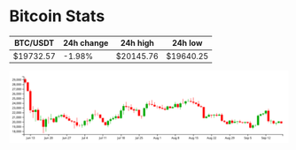 # Bitcoin Stats

BTC/USDT|24h change|24h high|24h low|
|---|---|---|---|
|$19732.57|-1.98%|$20145.76|$19640.25|

<img src="./chart.svg">
